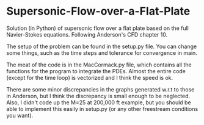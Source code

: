 # Supersonic-Flow-over-a-Flat-Plate
Solution (in Python) of supersonic flow over a flat plate based on the full Navier-Stokes equations. Following Anderson's CFD chapter 10.

The setup of the problem can be found in the setup.py file. You can change some things, such as the time steps and tolerance
for convergence in main. 

The meat of the code is in the MacCormack.py file, which contains all the functions for the program to integrate the PDEs. Almost the entire code (except for the time loop) is vectorized and I think the speed is ok.

There are some minor discrepancies in the graphs generated w.r.t to those in Anderson, but I think the discrepancy is small enough to be neglected. Also, I didn't code up the M=25 at 200,000 ft example, but you should be able to implement this easily in setup.py (or any other freestream conditions you want).
